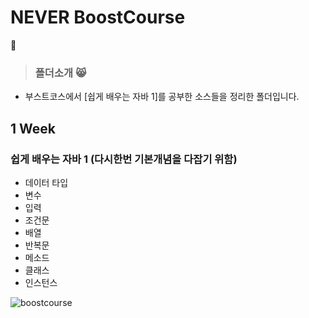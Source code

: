 # NEVER BoostCourse
:adult: 
> ### 폴더소개 :smile_cat: 
- 부스트코스에서 [쉽게 배우는 자바 1]를 공부한 소스들을 정리한 폴더입니다.

## 1 Week
### 쉽게 배우는 자바 1 (다시한번 기본개념을 다잡기 위함)
- 데이터 타입
- 변수
- 입력
- 조건문
- 배열
- 반복문
- 메소드
- 클래스
- 인스턴스

![boostcourse](https://user-images.githubusercontent.com/63985698/147355178-1b110524-6344-4563-bc20-7f993269d87e.png)
